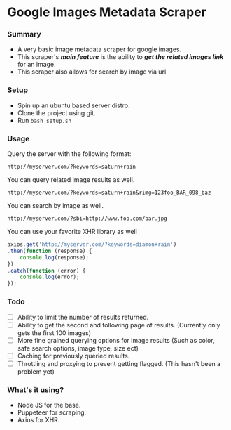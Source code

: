 # Google Images Metadata Scraper

### Summary
- A very basic image metadata scraper for google images.
- This scraper's ***main feature*** is the ability to ***get the related images link*** for an image.
- This scraper also allows for search by image via url

### Setup
- Spin up an ubuntu based server distro.
- Clone the project using git.
- Run `bash setup.sh`

### Usage
Query the server with the following format:

`http://myserver.com/?keywords=saturn+rain`

You can query related image results as well.

`http://myserver.com/?keywords=saturn+rain&rimg=123foo_BAR_098_baz`

You can search by image as well.

`http://myserver.com/?sbi=http://www.foo.com/bar.jpg`


You can use your favorite XHR library as well

```javascript
axios.get('http://myserver.com/?keywords=diamon+rain')
.then(function (response) {
    console.log(response);
})
.catch(function (error) {
    console.log(error);
});
```
### 
### Todo
- [ ] Ability to limit the number of results returned.
- [ ] Ability to get the second and following page of results. (Currently only gets the first 100 images)
- [ ] More fine grained querying options for image results (Such as color, safe search options, image type, size ect)
- [ ] Caching for previously queried results.
- [ ] Throttling and proxying to prevent getting flagged. (This hasn't been a problem yet)

### 
### What's it using?
- Node JS for the base.
- Puppeteer for scraping.
- Axios for XHR.
